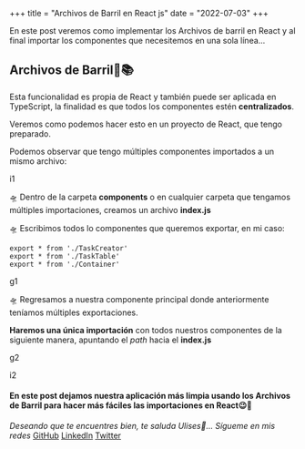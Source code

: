 +++
title = "Archivos de Barril en React js"
date = "2022-07-03"
+++

En este post veremos como implementar los Archivos de barril en React y al final importar los componentes que necesitemos en una sola línea...

<!--more-->
## Archivos de Barril📁📚

Esta funcionalidad es propia de React y también puede ser aplicada en TypeScript, la finalidad es que todos los componentes estén **centralizados**.

Veremos como podemos hacer esto en un proyecto de React, que tengo preparado.

Podemos observar que tengo múltiples componentes importados a un mismo archivo:

i1

🛸 Dentro de la carpeta **components** o en cualquier carpeta que tengamos múltiples importaciones, creamos un archivo **index.js**

🛸 Escribimos todos lo componentes que queremos exportar, en mi caso:

```
export * from './TaskCreator'
export * from './TaskTable'
export * from './Container'
```

g1

🛸 Regresamos a nuestra componente principal donde anteriormente teníamos múltiples exportaciones.

**Haremos una única importación** con todos nuestros componentes de la siguiente manera, apuntando el *path* hacia el **index.js**

g2

i2

#### En este post dejamos nuestra aplicación más limpia usando los Archivos de Barril para hacer más fáciles las importaciones en React😉🚀

*Deseando que te encuentres bien, te saluda Ulises🤵...*
*Sígueme en mis redes*
[GitHub](https://github.com/UlisesOrnelasR)
[LinkedIn](https://www.linkedin.com/in/ulises-ornelas/)
[Twitter](https://twitter.com/UlisesOrnelass)
